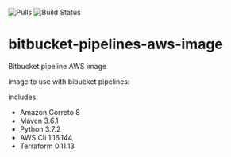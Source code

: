 ![Pulls](https://img.shields.io/docker/pulls/arnobroekhof/bitbucket-pipelines-aws-image.svg) ![Build Status](https://img.shields.io/docker/build/arnobroekhof/bitbucket-pipelines-aws-image.svg)


# bitbucket-pipelines-aws-image
Bitbucket pipeline AWS image

image to use with bibucket pipelines:

includes:
* Amazon Correto 8
* Maven 3.6.1
* Python 3.7.2
* AWS Cli 1.16.144
* Terraform 0.11.13